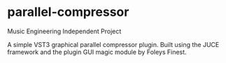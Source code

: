 # parallel-compressor
Music Engineering Independent Project

A simple VST3 graphical parallel compressor plugin.
Built using the JUCE framework and the plugin GUI magic module by Foleys Finest.
